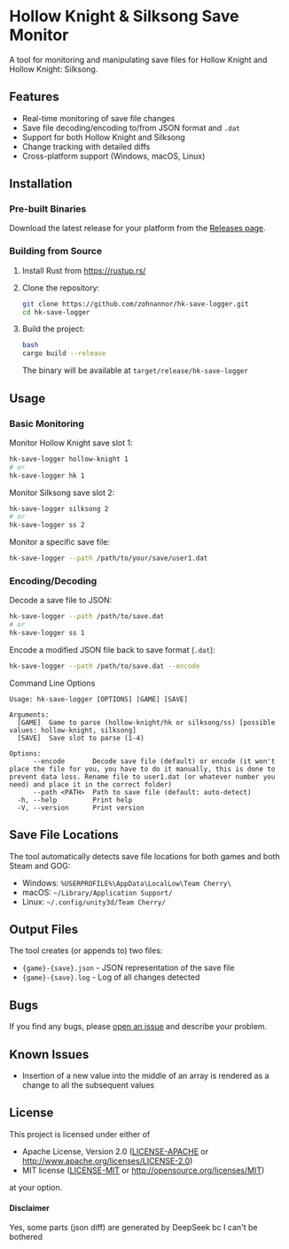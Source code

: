 # Hollow Knight & Silksong Save Monitor

A tool for monitoring and manipulating save files for Hollow Knight and Hollow
Knight: Silksong.

## Features

-   Real-time monitoring of save file changes
-   Save file decoding/encoding to/from JSON format and `.dat`
-   Support for both Hollow Knight and Silksong
-   Change tracking with detailed diffs
-   Cross-platform support (Windows, macOS, Linux)

## Installation

### Pre-built Binaries

Download the latest release for your platform from the [Releases
page](https://github.com/zohnannor/hk-save-logger/releases).

### Building from Source

1. Install Rust from https://rustup.rs/
2. Clone the repository:

    ```bash
    git clone https://github.com/zohnannor/hk-save-logger.git
    cd hk-save-logger
    ```

3. Build the project:

    ```bash
    bash
    cargo build --release
    ```

    The binary will be available at `target/release/hk-save-logger`

## Usage

### Basic Monitoring

Monitor Hollow Knight save slot 1:

```bash
hk-save-logger hollow-knight 1
# or
hk-save-logger hk 1
```

Monitor Silksong save slot 2:

```bash
hk-save-logger silksong 2
# or
hk-save-logger ss 2
```

Monitor a specific save file:

```bash
hk-save-logger --path /path/to/your/save/user1.dat
```

### Encoding/Decoding

Decode a save file to JSON:

```bash
hk-save-logger --path /path/to/save.dat
# or
hk-save-logger ss 1
```

Encode a modified JSON file back to save format (`.dat`):

```bash
hk-save-logger --path /path/to/save.dat --encode
```

Command Line Options

```text
Usage: hk-save-logger [OPTIONS] [GAME] [SAVE]

Arguments:
  [GAME]  Game to parse (hollow-knight/hk or silksong/ss) [possible values: hollow-knight, silksong]
  [SAVE]  Save slot to parse (1-4)

Options:
      --encode       Decode save file (default) or encode (it won't place the file for you, you have to do it manually, this is done to prevent data loss. Rename file to user1.dat (or whatever number you need) and place it in the correct folder)
      --path <PATH>  Path to save file (default: auto-detect)
  -h, --help         Print help
  -V, --version      Print version
```

## Save File Locations

The tool automatically detects save file locations for both games and both Steam
and GOG:

-   Windows: `%USERPROFILE%\AppData\LocalLow\Team Cherry\`
-   macOS: `~/Library/Application Support/`
-   Linux: `~/.config/unity3d/Team Cherry/`

## Output Files

The tool creates (or appends to) two files:

-   `{game}-{save}.json` - JSON representation of the save file
-   `{game}-{save}.log` - Log of all changes detected

## Bugs

If you find any bugs, please [open an
issue](https://github.com/zohnannor/hk-save-logger/issues/new) and describe your
problem.

## Known Issues

-   Insertion of a new value into the middle of an array is rendered as a change
    to all the subsequent values

## License

This project is licensed under either of

-   Apache License, Version 2.0 ([LICENSE-APACHE](LICENSE-APACHE) or
    http://www.apache.org/licenses/LICENSE-2.0)
-   MIT license ([LICENSE-MIT](LICENSE-MIT) or
    http://opensource.org/licenses/MIT)

at your option.

#### Disclaimer

Yes, some parts (json diff) are generated by DeepSeek bc I can't be bothered
